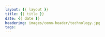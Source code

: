 ```yaml
---
layout: {{ layout }}
title: {{ title }}
date: {{ date }}
headerimg: images/comm-header/technology.jpg
tags: 
---
```

<!-- more -->